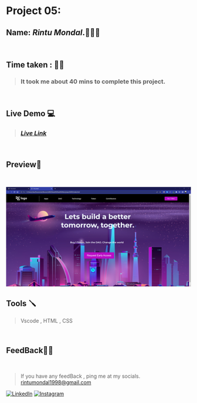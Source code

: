 # **Project 05:**

## **Name:**  _Rintu Mondal_.🧑🏽‍💻
<br>

## **Time taken :** ✍🏼

>### It took me about 40 mins to complete this project.
<br>

## **Live Demo**  💻 

>### _[**Live Link**](https://inquisitive-valkyrie-ac0d02.netlify.app/)_
<br>

## **Preview**🔎
<br>

![screenshot](./Screenshot%202022-08-21%20195038.png)
<br>


## **Tools** 🪛
>Vscode , HTML , CSS
<br>

## **FeedBack**🥷🏼

<br>

> If you have any feedBack , ping me at my socials. rintumondal1998@gmail.com

[![LinkedIn][linkedin-shield]][linkedin-url]
[![Instagram][instagram-shield]][instagram-url]


[instagram-shield]: https://img.shields.io/badge/Instagram-%23E4405F.svg?style=for-the-badge&logo=Instagram&logoColor=white
[instagram-url]: https://www.instagram.com/fairyhunter.gg/

[linkedin-shield]: https://img.shields.io/badge/-LinkedIn-black.svg?style=for-the-badge&logo=linkedin&colorB=0B5FBB
[linkedin-url]: https://www.linkedin.com/in/heyrintu/

